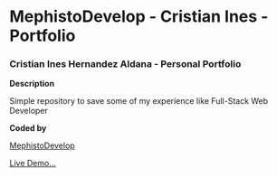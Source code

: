 # MephistoDevelop - Cristian Ines - Portfolio

### Cristian Ines Hernandez Aldana - Personal Portfolio

**Description**

Simple repository to save some of my experience like Full-Stack Web Developer

**Coded by**

[MephistoDevelop](https://www.github.com/mephistodevelop)

[Live Demo...]()
